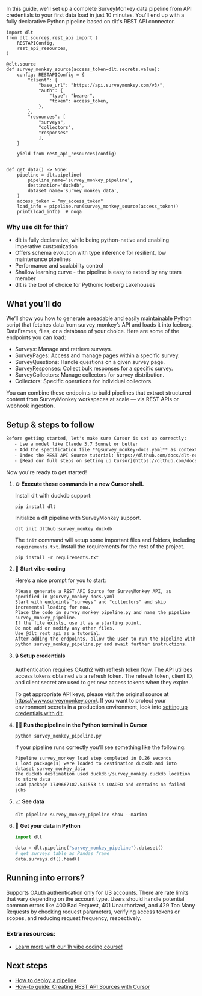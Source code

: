 In this guide, we'll set up a complete SurveyMonkey data pipeline from API credentials to your first data load in just 10 minutes. You'll end up with a fully declarative Python pipeline based on dlt's REST API connector.

```python-outcome
import dlt
from dlt.sources.rest_api import (
    RESTAPIConfig,
    rest_api_resources,
)

@dlt.source
def survey_monkey_source(access_token=dlt.secrets.value):
    config: RESTAPIConfig = {
        "client": {
            "base_url": "https://api.surveymonkey.com/v3/",
            "auth": {
                "type": "bearer",
                "token": access_token,
            },
        },
        "resources": [
            "surveys",
            "collectors",
            "responses"
            ],
    }

    yield from rest_api_resources(config)


def get_data() -> None:
    pipeline = dlt.pipeline(
        pipeline_name='survey_monkey_pipeline',
        destination='duckdb',
        dataset_name='survey_monkey_data', 
    )
    access_token = "my_access_token"
    load_info = pipeline.run(survey_monkey_source(access_token))
    print(load_info)  # noqa
```

### Why use dlt for this?

- dlt is fully declarative, while being python-native and enabling imperative customization
- Offers schema evolution with type inference for resilient, low maintenance pipelines
- Performance and scalability control
- Shallow learning curve - the pipeline is easy to extend by any team member
- dlt is the tool of choice for Pythonic Iceberg Lakehouses

## What you’ll do

We’ll show you how to generate a readable and easily maintainable Python script that fetches data from survey_monkey’s API and loads it into Iceberg, DataFrames, files, or a database of your choice. Here are some of the endpoints you can load:

- Surveys: Manage and retrieve surveys.
- SurveyPages: Access and manage pages within a specific survey.
- SurveyQuestions: Handle questions on a given survey page.
- SurveyResponses: Collect bulk responses for a specific survey.
- SurveyCollectors: Manage collectors for survey distribution.
- Collectors: Specific operations for individual collectors.

You can combine these endpoints to build pipelines that extract structured content from SurveyMonkey workspaces at scale — via REST APIs or webhook ingestion.

## Setup & steps to follow

```default
Before getting started, let's make sure Cursor is set up correctly:
   - Use a model like Claude 3.7 Sonnet or better
   - Add the specification file **@survey_monkey-docs.yaml** as context
   - Index the REST API Source tutorial: https://dlthub.com/docs/dlt-ecosystem/verified-sources/rest_api/ and add it to context as **@dlt rest api**
   - [Read our full steps on setting up Cursor](https://dlthub.com/docs/dlt-ecosystem/llm-tooling/cursor-restapi#23-configuring-cursor-with-documentation)
```

Now you're ready to get started! 

1. ⚙️ **Execute these commands in a new Cursor shell.**
    
    Install dlt with duckdb support:
    ```shell
    pip install dlt
    ```

    Initialize a dlt pipeline with SurveyMonkey support.
    ```shell
    dlt init dlthub:survey_monkey duckdb
    ```

    The `init` command will setup some important files and folders, including `requirements.txt`. Install the requirements for the rest of the project.
    ```shell
    pip install -r requirements.txt
    ```
    
2. 🤠 **Start vibe-coding**
    
    Here’s a nice prompt for you to start: 
    
    ```prompt
    Please generate a REST API Source for SurveyMonkey API, as specified in @survey_monkey-docs.yaml 
    Start with endpoints "surveys" and "collectors" and skip incremental loading for now. 
    Place the code in survey_monkey_pipeline.py and name the pipeline survey_monkey_pipeline. 
    If the file exists, use it as a starting point. 
    Do not add or modify any other files. 
    Use @dlt rest api as a tutorial. 
    After adding the endpoints, allow the user to run the pipeline with python survey_monkey_pipeline.py and await further instructions.
    ```

    
3. 🔒 **Setup credentials** 
    
    Authentication requires OAuth2 with refresh token flow. The API utilizes access tokens obtained via a refresh token. The refresh token, client ID, and client secret are used to get new access tokens when they expire.
    
    To get appropriate API keys, please visit the original source at https://www.surveymonkey.com/.
    If you want to protect your environment secrets in a production environment, look into [setting up credentials with dlt](https://dlthub.com/docs/walkthroughs/add_credentials).
    
4. 🏃‍♀️ **Run the pipeline in the Python terminal in Cursor**
    
    ```shell
    python survey_monkey_pipeline.py
    ```
    
    If your pipeline runs correctly you’ll see something like the following:
    
    ```shell
    Pipeline survey_monkey load step completed in 0.26 seconds
    1 load package(s) were loaded to destination duckdb and into dataset survey_monkey_data
    The duckdb destination used duckdb:/survey_monkey.duckdb location to store data
    Load package 1749667187.541553 is LOADED and contains no failed jobs
    ```
    
5. 📈 **See data**
    
    ```shell
    dlt pipeline survey_monkey_pipeline show --marimo
    ```
    
6. 🐍 **Get your data in Python**
    
    ```python
    import dlt

   data = dlt.pipeline("survey_monkey_pipeline").dataset()
   # get surveys table as Pandas frame
   data.surveys.df().head()
    ```

## Running into errors?

Supports OAuth authentication only for US accounts. There are rate limits that vary depending on the account type. Users should handle potential common errors like 400 Bad Request, 401 Unauthorized, and 429 Too Many Requests by checking request parameters, verifying access tokens or scopes, and reducing request frequency, respectively.

### Extra resources:

- [Learn more with our 1h vibe coding course!](https://www.youtube.com/watch?v=GGid70rnJuM)

## Next steps

- [How to deploy a pipeline](https://dlthub.com/docs/walkthroughs/deploy-a-pipeline)
- [How-to guide: Creating REST API Sources with Cursor](https://dlthub.com/docs/dlt-ecosystem/llm-tooling/cursor-restapi)